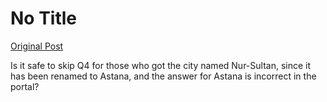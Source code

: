 # No Title

[Original Post](https://discourse.onlinedegree.iitm.ac.in/t/165959/293)

<p>Is it safe to skip Q4 for those who got the city named Nur-Sultan, since it has been renamed to Astana, and the answer for Astana is incorrect in the portal?</p>